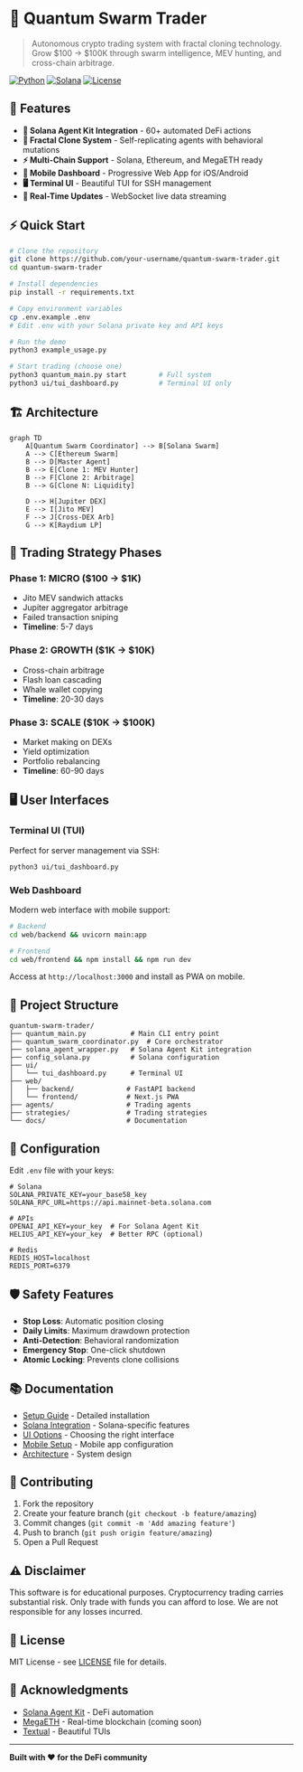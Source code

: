 # 🌌 Quantum Swarm Trader

> Autonomous crypto trading system with fractal cloning technology. Grow $100 → $100K through swarm intelligence, MEV hunting, and cross-chain arbitrage.

[![Python](https://img.shields.io/badge/Python-3.9+-blue.svg)](https://python.org)
[![Solana](https://img.shields.io/badge/Solana-Agent%20Kit-purple.svg)](https://github.com/sendaifun/solana-agent-kit)
[![License](https://img.shields.io/badge/License-MIT-green.svg)](LICENSE)

## 🚀 Features

- **🤖 Solana Agent Kit Integration** - 60+ automated DeFi actions
- **🧬 Fractal Clone System** - Self-replicating agents with behavioral mutations
- **⚡ Multi-Chain Support** - Solana, Ethereum, and MegaETH ready
- **📱 Mobile Dashboard** - Progressive Web App for iOS/Android
- **🖥️ Terminal UI** - Beautiful TUI for SSH management
- **🔄 Real-Time Updates** - WebSocket live data streaming

## ⚡ Quick Start

```bash
# Clone the repository
git clone https://github.com/your-username/quantum-swarm-trader.git
cd quantum-swarm-trader

# Install dependencies
pip install -r requirements.txt

# Copy environment variables
cp .env.example .env
# Edit .env with your Solana private key and API keys

# Run the demo
python3 example_usage.py

# Start trading (choose one)
python3 quantum_main.py start        # Full system
python3 ui/tui_dashboard.py          # Terminal UI only
```

## 🏗️ Architecture

```mermaid
graph TD
    A[Quantum Swarm Coordinator] --> B[Solana Swarm]
    A --> C[Ethereum Swarm]
    B --> D[Master Agent]
    B --> E[Clone 1: MEV Hunter]
    B --> F[Clone 2: Arbitrage]
    B --> G[Clone N: Liquidity]
    
    D --> H[Jupiter DEX]
    E --> I[Jito MEV]
    F --> J[Cross-DEX Arb]
    G --> K[Raydium LP]
```

## 🎯 Trading Strategy Phases

### Phase 1: MICRO ($100 → $1K)
- Jito MEV sandwich attacks
- Jupiter aggregator arbitrage  
- Failed transaction sniping
- **Timeline**: 5-7 days

### Phase 2: GROWTH ($1K → $10K)
- Cross-chain arbitrage
- Flash loan cascading
- Whale wallet copying
- **Timeline**: 20-30 days

### Phase 3: SCALE ($10K → $100K)
- Market making on DEXs
- Yield optimization
- Portfolio rebalancing
- **Timeline**: 60-90 days

## 🖥️ User Interfaces

### Terminal UI (TUI)
Perfect for server management via SSH:
```bash
python3 ui/tui_dashboard.py
```

### Web Dashboard
Modern web interface with mobile support:
```bash
# Backend
cd web/backend && uvicorn main:app

# Frontend
cd web/frontend && npm install && npm run dev
```

Access at `http://localhost:3000` and install as PWA on mobile.

## 📁 Project Structure

```
quantum-swarm-trader/
├── quantum_main.py           # Main CLI entry point
├── quantum_swarm_coordinator.py  # Core orchestrator
├── solana_agent_wrapper.py   # Solana Agent Kit integration
├── config_solana.py          # Solana configuration
├── ui/
│   └── tui_dashboard.py      # Terminal UI
├── web/
│   ├── backend/             # FastAPI backend
│   └── frontend/            # Next.js PWA
├── agents/                  # Trading agents
├── strategies/              # Trading strategies
└── docs/                    # Documentation
```

## 🔧 Configuration

Edit `.env` file with your keys:
```env
# Solana
SOLANA_PRIVATE_KEY=your_base58_key
SOLANA_RPC_URL=https://api.mainnet-beta.solana.com

# APIs
OPENAI_API_KEY=your_key  # For Solana Agent Kit
HELIUS_API_KEY=your_key  # Better RPC (optional)

# Redis
REDIS_HOST=localhost
REDIS_PORT=6379
```

## 🛡️ Safety Features

- **Stop Loss**: Automatic position closing
- **Daily Limits**: Maximum drawdown protection
- **Anti-Detection**: Behavioral randomization
- **Emergency Stop**: One-click shutdown
- **Atomic Locking**: Prevents clone collisions

## 📚 Documentation

- [Setup Guide](SETUP_GUIDE.md) - Detailed installation
- [Solana Integration](README_SOLANA.md) - Solana-specific features
- [UI Options](UI_COMPARISON.md) - Choosing the right interface
- [Mobile Setup](MOBILE_SETUP.md) - Mobile app configuration
- [Architecture](TECHNICAL_ARCHITECTURE.md) - System design

## 🤝 Contributing

1. Fork the repository
2. Create your feature branch (`git checkout -b feature/amazing`)
3. Commit changes (`git commit -m 'Add amazing feature'`)
4. Push to branch (`git push origin feature/amazing`)
5. Open a Pull Request

## ⚠️ Disclaimer

This software is for educational purposes. Cryptocurrency trading carries substantial risk. Only trade with funds you can afford to lose. We are not responsible for any losses incurred.

## 📄 License

MIT License - see [LICENSE](LICENSE) file for details.

## 🙏 Acknowledgments

- [Solana Agent Kit](https://github.com/sendaifun/solana-agent-kit) - DeFi automation
- [MegaETH](https://megaeth.com) - Real-time blockchain (coming soon)
- [Textual](https://github.com/Textualize/textual) - Beautiful TUIs

---

**Built with ❤️ for the DeFi community**